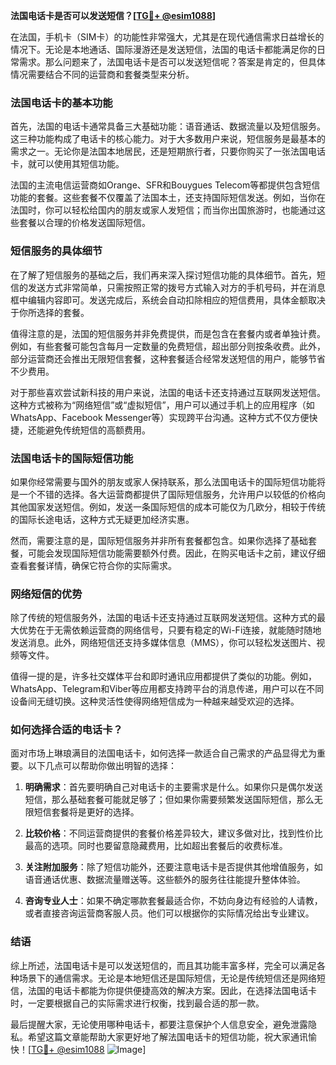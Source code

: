 **法国电话卡是否可以发送短信？[[TG💪+ @esim1088](https://t.me/s/esim1088)]**

在法国，手机卡（SIM卡）的功能性非常强大，尤其是在现代通信需求日益增长的情况下。无论是本地通话、国际漫游还是发送短信，法国的电话卡都能满足你的日常需求。那么问题来了，法国电话卡是否可以发送短信呢？答案是肯定的，但具体情况需要结合不同的运营商和套餐类型来分析。

### 法国电话卡的基本功能

首先，法国的电话卡通常具备三大基础功能：语音通话、数据流量以及短信服务。这三种功能构成了电话卡的核心能力。对于大多数用户来说，短信服务是最基本的需求之一。无论你是法国本地居民，还是短期旅行者，只要你购买了一张法国电话卡，就可以使用其短信功能。

法国的主流电信运营商如Orange、SFR和Bouygues Telecom等都提供包含短信功能的套餐。这些套餐不仅覆盖了法国本土，还支持国际短信发送。例如，当你在法国时，你可以轻松给国内的朋友或家人发短信；而当你出国旅游时，也能通过这些套餐以合理的价格发送国际短信。

### 短信服务的具体细节

在了解了短信服务的基础之后，我们再来深入探讨短信功能的具体细节。首先，短信的发送方式非常简单，只需按照正常的拨号方式输入对方的手机号码，并在消息框中编辑内容即可。发送完成后，系统会自动扣除相应的短信费用，具体金额取决于你所选择的套餐。

值得注意的是，法国的短信服务并非免费提供，而是包含在套餐内或者单独计费。例如，有些套餐可能包含每月一定数量的免费短信，超出部分则按条收费。此外，部分运营商还会推出无限短信套餐，这种套餐适合经常发送短信的用户，能够节省不少费用。

对于那些喜欢尝试新科技的用户来说，法国的电话卡还支持通过互联网发送短信。这种方式被称为“网络短信”或“虚拟短信”，用户可以通过手机上的应用程序（如WhatsApp、Facebook Messenger等）实现跨平台沟通。这种方式不仅方便快捷，还能避免传统短信的高额费用。

### 法国电话卡的国际短信功能

如果你经常需要与国外的朋友或家人保持联系，那么法国电话卡的国际短信功能将是一个不错的选择。各大运营商都提供了国际短信服务，允许用户以较低的价格向其他国家发送短信。例如，发送一条国际短信的成本可能仅为几欧分，相较于传统的国际长途电话，这种方式无疑更加经济实惠。

然而，需要注意的是，国际短信服务并非所有套餐都包含。如果你选择了基础套餐，可能会发现国际短信功能需要额外付费。因此，在购买电话卡之前，建议仔细查看套餐详情，确保它符合你的实际需求。

### 网络短信的优势

除了传统的短信服务外，法国的电话卡还支持通过互联网发送短信。这种方式的最大优势在于无需依赖运营商的网络信号，只要有稳定的Wi-Fi连接，就能随时随地发送消息。此外，网络短信还支持多媒体信息（MMS），你可以轻松发送图片、视频等文件。

值得一提的是，许多社交媒体平台和即时通讯应用都提供了类似的功能。例如，WhatsApp、Telegram和Viber等应用都支持跨平台的消息传递，用户可以在不同设备间无缝切换。这种灵活性使得网络短信成为一种越来越受欢迎的选择。

### 如何选择合适的电话卡？

面对市场上琳琅满目的法国电话卡，如何选择一款适合自己需求的产品显得尤为重要。以下几点可以帮助你做出明智的选择：

1. **明确需求**：首先要明确自己对电话卡的主要需求是什么。如果你只是偶尔发送短信，那么基础套餐可能就足够了；但如果你需要频繁发送国际短信，那么无限短信套餐将是更好的选择。

2. **比较价格**：不同运营商提供的套餐价格差异较大，建议多做对比，找到性价比最高的选项。同时也要留意隐藏费用，比如超出套餐后的收费标准。

3. **关注附加服务**：除了短信功能外，还要注意电话卡是否提供其他增值服务，如语音通话优惠、数据流量赠送等。这些额外的服务往往能提升整体体验。

4. **咨询专业人士**：如果不确定哪款套餐最适合你，不妨向身边有经验的人请教，或者直接咨询运营商客服人员。他们可以根据你的实际情况给出专业建议。

### 结语

综上所述，法国电话卡是可以发送短信的，而且其功能丰富多样，完全可以满足各种场景下的通信需求。无论是本地短信还是国际短信，无论是传统短信还是网络短信，法国的电话卡都能为你提供便捷高效的解决方案。因此，在选择法国电话卡时，一定要根据自己的实际需求进行权衡，找到最合适的那一款。

最后提醒大家，无论使用哪种电话卡，都要注意保护个人信息安全，避免泄露隐私。希望这篇文章能帮助大家更好地了解法国电话卡的短信功能，祝大家通讯愉快！[[TG💪+ @esim1088](https://t.me/s/esim1088) ![Image](https://i.postimg.cc/4NQfJmqS/Snipaste-2025-05-13-00-14-12.png)]